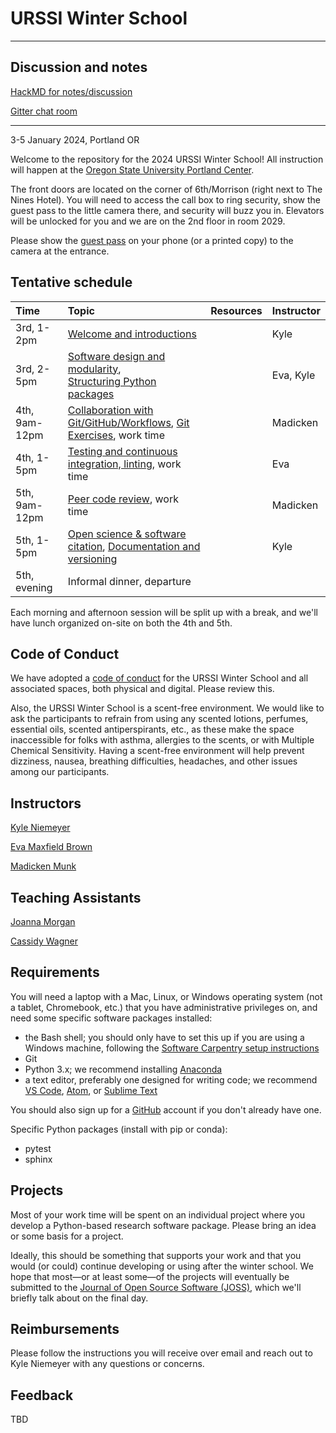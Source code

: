 # URSSI Winter School
---

## Discussion and notes

[HackMD for notes/discussion](https://hackmd.io/@kyleniemeyer/SkoP3GmOT/edit)

[Gitter chat room](https://matrix.to/#/#urssi-winterschool:gitter.im)

--- 

3-5 January 2024, Portland OR

Welcome to the repository for the 2024 URSSI Winter School! All instruction will happen at the [Oregon State University Portland Center](https://www.google.com/maps/place/Oregon+State+University+-+Portland+Center/@45.5191668,-122.6806424,17z/data=!3m2!4b1!5s0x54950a04eb56b777:0xce0d6c2b65a905b5!4m6!3m5!1s0x54950b18857f5857:0x219823f05976c110!8m2!3d45.5191631!4d-122.6780675!16s%2Fg%2F11gsn2wn_c).

The front doors are located on the corner of 6th/Morrison (right next to The Nines Hotel). You will need to access the call box to ring security, show the guest pass to the little camera there, and security will buzz you in. Elevators will be unlocked for you and we are on the 2nd floor in room 2029.

Please show the [guest pass](./Z5039%20--%20URSSI%20Software%20School.png) on your phone (or a printed copy) to the camera at the entrance.

## Tentative schedule

| Time | Topic  | Resources  | Instructor
|:--|:--|:--|:--|
| 3rd, 1-2pm  | [Welcome and introductions](https://kyleniemeyer.github.io/research-software-dev-modules/intro-slides) |  | Kyle
| 3rd, 2-5pm  | [Software design and modularity](https://evamaxfield.github.io/winter-school-lectures/software-design-and-modularity.slides.html#/),<br/>[Structuring Python packages](https://kyleniemeyer.github.io/research-software-dev-modules/module-packaging/) |  | Eva, Kyle
| 4th, 9am-12pm | [Collaboration with Git/GitHub/Workflows](https://munkm.github.io/2024-winterschool/git-collaboration.slides.html), [Git Exercises](), work time |  | Madicken
| 4th, 1-5pm  | [Testing and continuous integration, linting](https://evamaxfield.github.io/winter-school-lectures/testing-lint-ci.slides.html#/), work time |  | Eva
| 5th, 9am-12pm | [Peer code review](), work time | | Madicken
| 5th, 1-5pm | [Open science & software citation](https://kyleniemeyer.github.io/research-software-dev-modules/module-open-science/), [Documentation and versioning]() |  | Kyle
| 5th, evening | Informal dinner, departure |  |

Each morning and afternoon session will be split up with a break, and we'll have lunch organized on-site on both the 4th and 5th.

## Code of Conduct

We have adopted a [code of conduct](https://github.com/si2-urssi/winterschool/blob/master/CODE_OF_CONDUCT.md) for the URSSI Winter School and all associated spaces, both physical and digital. Please review this.

Also, the URSSI Winter School is a scent-free environment. We would like to ask the participants to refrain from using any scented lotions, perfumes, essential oils, scented antiperspirants, etc., as these make the space inaccessible for folks with asthma, allergies to the scents, or with Multiple Chemical Sensitivity. Having a scent-free environment will help prevent dizziness, nausea, breathing difficulties, headaches, and other issues among our participants.

## Instructors

[Kyle Niemeyer](https://github.com/kyleniemeyer)

[Eva Maxfield Brown](https://github.com/evamaxfield)

[Madicken Munk](https://github.com/munkm)

## Teaching Assistants

[Joanna Morgan](https://github.com/jpmorgan98)

[Cassidy Wagner](https://github.com/cassidymwagner)


## Requirements

You will need a laptop with a Mac, Linux, or Windows operating system (not a tablet, Chromebook, etc.) that you have administrative privileges on, and need some specific software packages installed:

- the Bash shell; you should only have to set this up if you are using a Windows machine, following the [Software Carpentry setup instructions](http://carpentries.github.io/workshop-template/#setup)
- Git
- Python 3.x; we recommend installing [Anaconda](https://www.anaconda.com/distribution/)
- a text editor, preferably one designed for writing code; we recommend [VS Code](https://code.visualstudio.com), [Atom](https://atom.io), or [Sublime Text](https://www.sublimetext.com)

You should also sign up for a [GitHub](https://github.com/) account if you don't already have one.

Specific Python packages (install with pip or conda):
- pytest
- sphinx

## Projects

Most of your work time will be spent on an individual project where you develop a Python-based research software package.
Please bring an idea or some basis for a project.

Ideally, this should be something that supports your work and that you would (or could) continue developing or using after the winter school.
We hope that most—or at least some—of the projects will eventually be submitted to the [Journal of Open Source Software (JOSS)](https://joss.theoj.org), which we'll briefly talk about on the final day.

## Reimbursements

Please follow the instructions you will receive over email and reach out to Kyle Niemeyer with any questions or concerns.

## Feedback 

TBD

